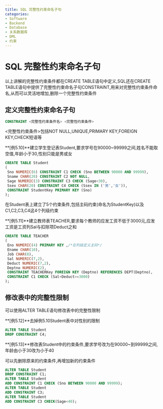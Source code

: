 ```yaml
---
title: SQL 完整性约束命名子句
categories:
- Software
- Backend
- Database
- 关系数据库
- DML
- 约束
---
```

# SQL 完整性约束命名子句

以上讲解的完整性约束条件都在CREATE TABLE语句中定义,SQL还在CREATE TABLE语句中提供了完整性约束命名子句CONSTRAINT,用来对完整性约束条件命名,从而可以灵活地增加,删除一个完整性约束条件

## 定义完整性约束命名子句

```sql
CONSTRAINT <完整性约束条件名> <完整性约束条件>
```

<完整性约束条件>包括NOT NULL,UNIQUE,PRIMARY KEY,FOREIGN KEY,CHECK短语等

**[例5.10]**建立学生登记表Student,要求学号在90000\~99999之间,姓名不能取空值,年龄小于30,性别只能是男或女

```sql
CREATE TABLE Student
(
 Sno NUMERIC(6) CONSTRAINT C1 CHECK (Sno BETWEEN 90000 AND 99999),
 Sname CHAR(20) CONSTRAINT C2 NOT NULL,
 Sage NUMERIC(3) CONSTRAINT C3 CHECK (Sage<30),
 Ssex CHAR(20) CONSTRAINT C4 CHECK (Ssex IN ('男','女')),
 CONSTRAINT StudentKey PRIMARY KEY (Sno)
);
```

在Student表上建立了5个约束条件,包括主码约束(命名为StudentKey)以及C1,C2,C3,C4这4个列级约束

**[例5.11]**建立教师表TEACHER,要求每个教师的应发工资不低于3000元,应发工资是工资列Sal与扣除项Deduct之和

```sql
CREATE TABLE TEACHER
(
 Eno NUMERIC(4) PRIMARY KEY ,/*在列级定义主码*/
 Ename CHAR(10),
 Job CHAR(8),
 Sal NUMERIC(7,2),
 Deduct NUMERIC(7,2),
 Deptno NUMERIC(2),
 CONSTRAINT TEACHERKey FOREIGN KEY (Deptno) REFERENCES DEPT(Deptno),
 CONSTRAINT C1 CHECK (Sal+Deduct>=3000)
);
```

## 修改表中的完整性限制

可以使用ALTER TABLE语句修改表中的完整性限制

**[例5.12]**去掉例5.10Student表中对性别的限制

```sql
ALTER TABLE Student
DROP CONSTRAINT C4;
```

**[例5.13]**修改表Student中的约束条件,要求学号改为在90000~到99999之间,年龄由小于30改为小于40

可以先删除原来的约束条件,再增加新的约束条件

```sql
ALTER TABLE Student
DROP CONSTRAINT C1;
ALTER TABLE Student
ADD CONSTRAINT C1 CHECK (Sno BETWEEN 90000 AND 99999);
ALTER TABLE Student
ADD CONSTRAINT C3;
ALTER TABLE Student
ADD CONSTRAINT C3 CHECK(Sage<40);
```
